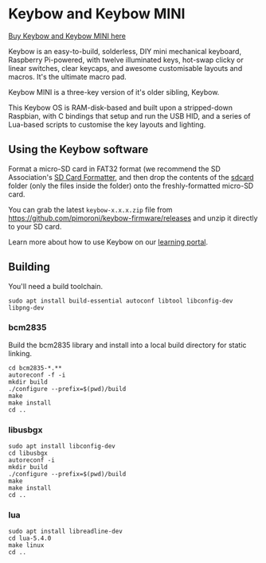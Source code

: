 # Keybow and Keybow MINI

[Buy Keybow and Keybow MINI here](https://shop.pimoroni.com/?q=keybow)

Keybow is an easy-to-build, solderless, DIY mini mechanical keyboard, Raspberry Pi-powered, with twelve illuminated keys, hot-swap clicky or linear switches, clear keycaps, and awesome customisable layouts and macros. It's the ultimate macro pad.

Keybow MINI is a three-key version of it's older sibling, Keybow.

This Keybow OS is RAM-disk-based and built upon a stripped-down Raspbian, with C bindings that setup and run the USB HID, and a series of Lua-based scripts to customise the key layouts and lighting.

## Using the Keybow software

Format a micro-SD card in FAT32 format (we recommend the SD Association's [SD Card Formatter](https://www.sdcard.org/downloads/formatter_4/), and then drop the contents of the [sdcard](sdcard) folder (only the files inside the folder) onto the freshly-formatted micro-SD card.

You can grab the latest `keybow-x.x.x.zip` file from https://github.com/pimoroni/keybow-firmware/releases and unzip it directly to your SD card.

Learn more about how to use Keybow on our [learning portal](https://learn.pimoroni.com/product/keybow).

## Building

You'll need a build toolchain.

```
sudo apt install build-essential autoconf libtool libconfig-dev libpng-dev
```

### bcm2835

Build the bcm2835 library and install into a local build directory for static linking.

```
cd bcm2835-*.**
autoreconf -f -i
mkdir build
./configure --prefix=$(pwd)/build
make
make install
cd ..
```

### libusbgx

```
sudo apt install libconfig-dev
cd libusbgx
autoreconf -i
mkdir build
./configure --prefix=$(pwd)/build
make
make install
cd ..
```

### lua

```
sudo apt install libreadline-dev
cd lua-5.4.0
make linux
cd ..
```
